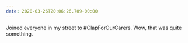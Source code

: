 ```yaml
---
date: 2020-03-26T20:06:26.709-00:00
---
```

Joined everyone in my street to #ClapForOurCarers. Wow, that was quite something.
